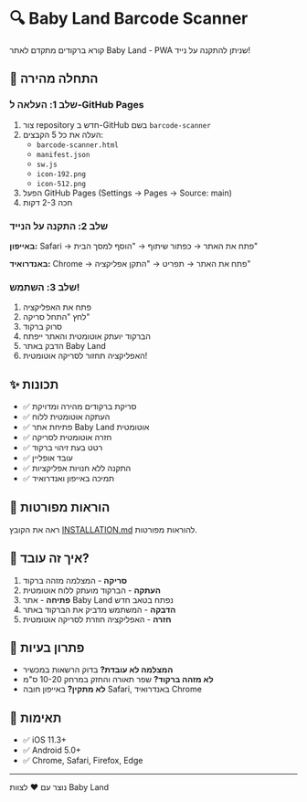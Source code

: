 # 🔍 Baby Land Barcode Scanner

קורא ברקודים מתקדם לאתר Baby Land - PWA שניתן להתקנה על נייד!

## 🚀 התחלה מהירה

### שלב 1: העלאה ל-GitHub Pages

1. צור repository חדש ב-GitHub בשם `barcode-scanner`
2. העלה את כל 5 הקבצים:
   - `barcode-scanner.html`
   - `manifest.json`
   - `sw.js`
   - `icon-192.png`
   - `icon-512.png`
3. הפעל GitHub Pages (Settings → Pages → Source: main)
4. חכה 2-3 דקות

### שלב 2: התקנה על הנייד

**באייפון:**
Safari → פתח את האתר → כפתור שיתוף → "הוסף למסך הבית"

**באנדרואיד:**
Chrome → פתח את האתר → תפריט → "התקן אפליקציה"

### שלב 3: השתמש!

1. פתח את האפליקציה
2. לחץ "התחל סריקה"
3. סרוק ברקוד
4. הברקוד יועתק אוטומטית והאתר ייפתח
5. הדבק באתר Baby Land
6. האפליקציה תחזור לסריקה אוטומטית!

## ✨ תכונות

- ✅ סריקת ברקודים מהירה ומדויקת
- ✅ העתקה אוטומטית ללוח
- ✅ פתיחת אתר Baby Land אוטומטית
- ✅ חזרה אוטומטית לסריקה
- ✅ רטט בעת זיהוי ברקוד
- ✅ עובד אופליין
- ✅ התקנה ללא חנויות אפליקציות
- ✅ תמיכה באייפון ואנדרואיד

## 📖 הוראות מפורטות

ראה את הקובץ [INSTALLATION.md](INSTALLATION.md) להוראות מפורטות.

## 🎯 איך זה עובד?

1. **סריקה** - המצלמה מזהה ברקוד
2. **העתקה** - הברקוד מועתק ללוח אוטומטית
3. **פתיחה** - אתר Baby Land נפתח בטאב חדש
4. **הדבקה** - המשתמש מדביק את הברקוד באתר
5. **חזרה** - האפליקציה חוזרת לסריקה אוטומטית

## 🔧 פתרון בעיות

- **המצלמה לא עובדת?** בדוק הרשאות במכשיר
- **לא מזהה ברקוד?** שפר תאורה והחזק במרחק 10-20 ס"מ
- **לא מתקין?** באייפון חובה Safari, באנדרואיד Chrome

## 📱 תאימות

- ✅ iOS 11.3+
- ✅ Android 5.0+
- ✅ Chrome, Safari, Firefox, Edge

---

נוצר עם ❤️ לצוות Baby Land
